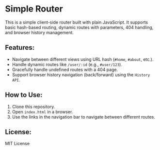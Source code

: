 # Simple Router

This is a simple client-side router built with plain JavaScript. It supports basic hash-based routing, dynamic routes with parameters, 404 handling, and browser history management.

## Features:
- Navigate between different views using URL hash (`#home`, `#about`, etc.).
- Handle dynamic routes like `/user/:id` (e.g., `#user/123`).
- Gracefully handle undefined routes with a 404 page.
- Support browser history navigation (back/forward) using the `History API`.

## How to Use:
1. Clone this repository.
2. Open `index.html` in a browser.
3. Use the links in the navigation bar to navigate between different routes.

## License:
MIT License
